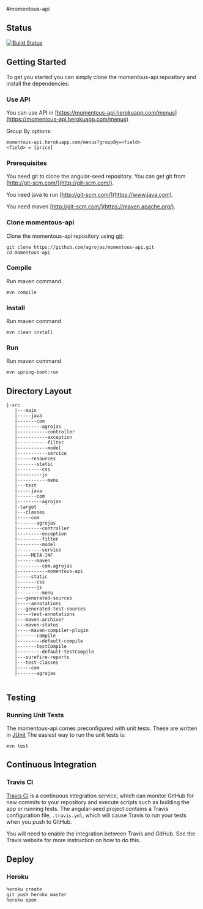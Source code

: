 #momentous-api

## Status

[![Build Status](https://travis-ci.com/agrojas/momentous-api.svg?token=EbKmqbdiPyUppeAsrpJo&branch=master)](https://travis-ci.com/agrojas/momentous-api)

## Getting Started

To get you started you can simply clone the momentous-api repository and install the dependencies:

### Use API

You can use API in [https://momentous-api.herokuapp.com/menus](https://momentous-api.herokuapp.com/menus) 

Group By options:
```
momentous-api.herokuapp.com/menus?groupBy=<field>
<field> = [price]

```

### Prerequisites

You need git to clone the angular-seed repository. You can get git from
[http://git-scm.com/](http://git-scm.com/).

You need java to run 
[http://git-scm.com/](https://www.java.com).

You need maven
[http://git-scm.com/](https://maven.apache.org/).

### Clone momentous-api

Clone the momentous-api repository using [git](http://git-scm.com/):

```
git clone https://github.com/agrojas/momentous-api.git
cd momentous-api
```

### Compile

Run maven command

```
mvn compile
```

### Install

Run maven command

```
mvn clean install
```
### Run

Run maven command

```
mvn spring-boot:run
```

## Directory Layout

```
|-src
   |---main
   |-----java
   |-------com
   |---------agrojas
   |-----------controller
   |-----------exception
   |-----------filter
   |-----------model
   |-----------service
   |-----resources
   |-------static
   |---------css
   |---------js
   |-----------menu
   |---test
   |-----java
   |-------com
   |---------agrojas
   |-target
   |---classes
   |-----com
   |-------agrojas
   |---------controller
   |---------exception
   |---------filter
   |---------model
   |---------service
   |-----META-INF
   |-------maven
   |---------com.agrojas
   |-----------momentous-api
   |-----static
   |-------css
   |-------js
   |---------menu
   |---generated-sources
   |-----annotations
   |---generated-test-sources
   |-----test-annotations
   |---maven-archiver
   |---maven-status
   |-----maven-compiler-plugin
   |-------compile
   |---------default-compile
   |-------testCompile
   |---------default-testCompile
   |---surefire-reports
   |---test-classes
   |-----com
   |-------agrojas


```


## Testing


### Running Unit Tests

The momentous-api comes preconfigured with unit tests. These are written in
[JUnit](http://junit.org/junit4/) 
The easiest way to run the unit tests is:

```
mvn test
```

## Continuous Integration

### Travis CI

[Travis CI](https://travis-ci.com) is a continuous integration service, which can monitor GitHub for new commits
to your repository and execute scripts such as building the app or running tests. The angular-seed
project contains a Travis configuration file, `.travis.yml`, which will cause Travis to run your
tests when you push to GitHub.

You will need to enable the integration between Travis and GitHub. See the Travis website for more
instruction on how to do this.


## Deploy

### Heroku
```
heroku create
git push heroku master
heroku open
```